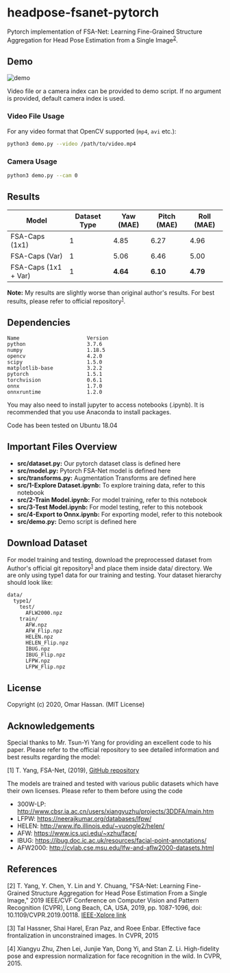 # headpose-fsanet-pytorch
Pytorch implementation of FSA-Net: Learning Fine-Grained Structure Aggregation for Head Pose Estimation from a Single Image<sup>[2](#references)</sup>.

## Demo
![demo](extras/headpose-demo.gif?raw=true)

Video file or a camera index can be provided to demo script. If no argument is provided, default camera index is used.

### Video File Usage

For any video format that OpenCV supported (`mp4`, `avi` etc.):

```bash
python3 demo.py --video /path/to/video.mp4
```

### Camera Usage

```bash
python3 demo.py --cam 0
``` 

## Results

| Model | Dataset Type | Yaw (MAE) | Pitch (MAE) | Roll (MAE) |
| --- | --- | --- | --- | --- |
| FSA-Caps (1x1) | 1  | 4.85 | 6.27 | 4.96 |
| FSA-Caps (Var)  | 1  | 5.06 | 6.46 | 5.00 |
| FSA-Caps (1x1 + Var) | 1 | **4.64** | **6.10** | **4.79** |

**Note:** My results are slightly worse than original author's results. For best results, please refer to official repository<sup>[1](#acknowledgements)</sup>.


## Dependencies

```
Name                      Version 
python                    3.7.6
numpy                     1.18.5
opencv                    4.2.0
scipy                     1.5.0
matplotlib-base           3.2.2
pytorch                   1.5.1
torchvision               0.6.1
onnx                      1.7.0
onnxruntime               1.2.0
```
You may also need to install jupyter to access notebooks (.ipynb). It is recommended that you use Anaconda to install packages.

Code has been tested on Ubuntu 18.04

## Important Files Overview

- **src/dataset.py:** Our pytorch dataset class is defined here
- **src/model.py:** Pytorch FSA-Net model is defined here
- **src/transforms.py:** Augmentation Transforms are defined here
- **src/1-Explore Dataset.ipynb:** To explore training data, refer to this notebook
- **src/2-Train Model.ipynb:** For model training, refer to this notebook
- **src/3-Test Model.ipynb:** For model testing, refer to this notebook
- **src/4-Export to Onnx.ipynb:** For exporting model, refer to this notebook
- **src/demo.py:** Demo script is defined here

## Download Dataset
For model training and testing, download the preprocessed dataset from Author's official git repository<sup>[1](#acknowledgements)</sup> and place them inside data/ directory. We are only using type1 data for our training and testing. Your dataset hierarchy should look like:

```
data/
  type1/
    test/
      AFLW2000.npz
    train/
      AFW.npz
      AFW_Flip.npz
      HELEN.npz
      HELEN_Flip.npz
      IBUG.npz
      IBUG_Flip.npz
      LFPW.npz
      LFPW_Flip.npz
```

## License
Copyright (c) 2020, Omar Hassan. (MIT License)

## Acknowledgements
Special thanks to Mr. Tsun-Yi Yang for providing an excellent code to his paper. Please refer to the official repository to see detailed information and best results regarding the model:

\[1] T. Yang, FSA-Net, (2019), [GitHub repository](https://github.com/shamangary/FSA-Net)

The models are trained and tested with various public datasets which have their own licenses. Please refer to them before using the code

- 300W-LP: http://www.cbsr.ia.ac.cn/users/xiangyuzhu/projects/3DDFA/main.htm
- LFPW: https://neerajkumar.org/databases/lfpw/
- HELEN: http://www.ifp.illinois.edu/~vuongle2/helen/
- AFW: https://www.ics.uci.edu/~xzhu/face/
- IBUG: https://ibug.doc.ic.ac.uk/resources/facial-point-annotations/
- AFW2000: http://cvlab.cse.msu.edu/lfw-and-aflw2000-datasets.html

## References
\[2] T. Yang, Y. Chen, Y. Lin and Y. Chuang, "FSA-Net: Learning Fine-Grained Structure Aggregation for Head Pose Estimation From a Single Image," 2019 IEEE/CVF Conference on Computer Vision and Pattern Recognition (CVPR), Long Beach, CA, USA, 2019, pp. 1087-1096, doi: 10.1109/CVPR.2019.00118. [IEEE-Xplore link](https://ieeexplore.ieee.org/document/8954346)

\[3] Tal Hassner, Shai Harel, Eran Paz, and Roee Enbar. Effective face frontalization in unconstrained images. In CVPR, 2015

\[4] Xiangyu Zhu, Zhen Lei, Junjie Yan, Dong Yi, and Stan Z. Li. High-fidelity pose and expression normalization for face recognition in the wild. In CVPR, 2015.
